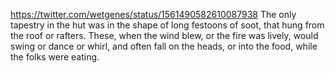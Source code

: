 https://twitter.com/wetgenes/status/1561490582610087938 The only tapestry in the hut was in the shape of long festoons of soot, that hung from the roof or rafters. These, when the wind blew, or the fire was lively, would swing or dance or whirl, and often fall on the heads, or into the food, while the folks were eating.